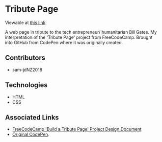 # Tribute Page

Viewable at [this link](https://sam-jdnz2018.github.io/tribute-page/).

A web page in tribute to the tech entrepreneur/ humanitarian Bill Gates. My interpretation of the 'Tribute Page' project from FreeCodeCamp. Brought into GitHub from CodePen where it was originally created.

## Contributors

* sam-jdNZ2018

## Technologies

* HTML
* CSS

## Associated Links

* [FreeCodeCamp 'Build a Tribute Page' Project Design Document](https://learn.freecodecamp.org/responsive-web-design/responsive-web-design-projects/build-a-tribute-page)
* [Original CodePen](https://codepen.io/sam_donaldson2018/pen/dQwoGa).

 
